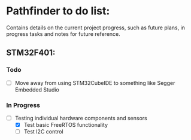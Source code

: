 # Pathfinder to do list:

Contains details on the current project progress, such as future plans, in
progress tasks and notes for future reference.

## STM32F401:

### Todo

- [ ] Move away from using STM32CubeIDE to something like Segger Embedded Studio

### In Progress

- [ ] Testing individual hardware components and sensors
	- [x] Test basic FreeRTOS functionality
	- [ ] Test I2C control
